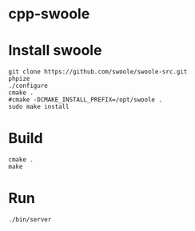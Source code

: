 # cpp-swoole


Install swoole
====
```shell
git clone https://github.com/swoole/swoole-src.git
phpize
./configure
cmake .
#cmake -DCMAKE_INSTALL_PREFIX=/opt/swoole .
sudo make install
```

Build
====
```shell
cmake .
make
```

Run
===
```shell
./bin/server
```
